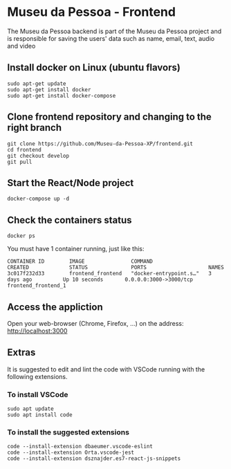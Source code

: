 # Museu da Pessoa - Frontend

The Museu da Pessoa backend is part of the Museu da Pessoa project and is responsible for saving the users' data such as name, email, text, audio and video

## Install docker on Linux (ubuntu flavors)
```shell
sudo apt-get update
sudo apt-get install docker
sudo apt-get install docker-compose
```
## Clone frontend repository and changing to the right branch
```shell
git clone https://github.com/Museu-da-Pessoa-XP/frontend.git
cd frontend
git checkout develop
git pull
```

## Start the React/Node project
```shell
docker-compose up -d
```

## Check the containers status
```shell
docker ps
```
You must have 1 container running, just like this:
```shell
CONTAINER ID        IMAGE               COMMAND                  CREATED             STATUS              PORTS                    NAMES
3c017f232d33        frontend_frontend   "docker-entrypoint.s…"   3 days ago          Up 10 seconds       0.0.0.0:3000->3000/tcp   frontend_frontend_1
```

## Access the appliction
Open your web-browser (Chrome, Firefox, ...) on the address: <http://localhost:3000>

## Extras 

It is suggested to edit and lint the code with VSCode running with the following extensions. 

### To install VSCode
``` 
sudo apt update
sudo apt install code
```

### To install the suggested extensions
```
code --install-extension dbaeumer.vscode-eslint
code --install-extension Orta.vscode-jest
code --install-extension dsznajder.es7-react-js-snippets
```

